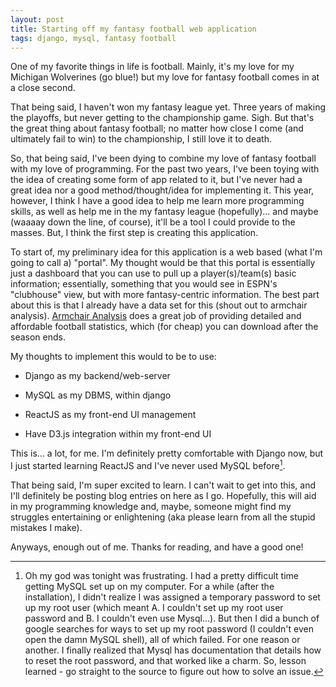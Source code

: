 ```yaml
---
layout: post
title: Starting off my fantasy football web application
tags: django, mysql, fantasy football
---
```

One of my favorite things in life is football. Mainly, it's my love for my Michigan Wolverines (go blue!) but my love for fantasy football comes in at a close second.

That being said, I haven't won my fantasy league yet. Three years of making the playoffs, but never getting to the championship game. Sigh. But that's the great thing about fantasy football; no matter how close I come (and ultimately fail to win) to the championship, I still love it to death.

So, that being said, I've been dying to combine my love of fantasy football with my love of programming. For the past two years, I've been toying with the idea of creating some form of app related to it, but I've never had a great idea nor a good method/thought/idea for implementing it. This year, however, I think I have a good idea to help me learn more programming skills, as well as help me in the my fantasy league (hopefully)... and maybe (waaaay down the line, of course), it'll be a tool I could provide to the masses. But, I think the first step is creating this application.

To start of, my preliminary idea for this application is a web based (what I'm going to call a) "portal". My thought would be that this portal is essentially just a dashboard that you can use to pull up a player(s)/team(s) basic information; essentially, something that you would see in ESPN's "clubhouse" view, but with more fantasy-centric information. The best part about this is that I already have a data set for this (shout out to armchair analysis).  [Armchair Analysis](http://www.armchairanalysis.com/) does a great job of providing detailed and affordable football statistics, which (for cheap) you can download after the season ends.

My thoughts to implement this would to be to use:

  - Django as my backend/web-server

  - MySQL as my DBMS, within django

  - ReactJS as my front-end UI management

  - Have D3.js integration within my front-end UI
  
This is... a lot, for me. I'm definitely pretty comfortable with Django now, but I just started learning ReactJS and I've never used MySQL before[^1].

That being said, I'm super excited to learn. I can't wait to get into this, and I'll definitely be posting blog entries on here as I go. Hopefully, this will aid in my programming knowledge and, maybe, someone might find my struggles entertaining or enlightening (aka please learn from all the stupid mistakes I make).

Anyways, enough out of me. Thanks for reading, and have a good one!



[^1]: Oh my god was tonight was frustrating. I had a pretty difficult time getting MySQL set up on my computer. For a while (after the installation), I didn't realize I was assigned a temporary password to set up my root user (which meant A. I couldn't set up my root user password and B. I couldn't even use Mysql...). But then I did a bunch of google searches for ways to set up my root password (I couldn't even open the damn MySQL shell), all of which failed. For one reason or another. I finally realized that Mysql has documentation that details how to reset the root password, and that worked like a charm. So, lesson learned - go straight to the source to figure out how to solve an issue.
